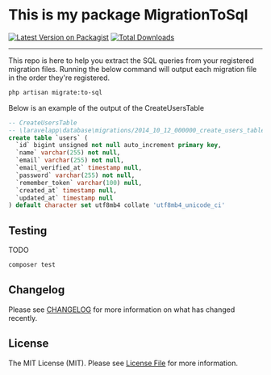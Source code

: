 # This is my package MigrationToSql

[![Latest Version on Packagist](https://img.shields.io/packagist/v/bcleverly/migrationtosql.svg?style=flat-square)](https://packagist.org/packages/cleverly/migrationtosql)
[![Total Downloads](https://img.shields.io/packagist/dt/bcleverly/migrationtosql.svg?style=flat-square)](https://packagist.org/packages/cleverly/migrationtosql)

---
This repo is here to help you extract the SQL queries from your registered migration files. Running the below command will output each migration file in the order they're registered.
```bash
php artisan migrate:to-sql
```
Below is an example of the output of the CreateUsersTable
```sql
-- CreateUsersTable
-- \laravelapp\database\migrations/2014_10_12_000000_create_users_table.php
create table `users` (
  `id` bigint unsigned not null auto_increment primary key,
  `name` varchar(255) not null,
  `email` varchar(255) not null,
  `email_verified_at` timestamp null,
  `password` varchar(255) not null,
  `remember_token` varchar(100) null,
  `created_at` timestamp null,
  `updated_at` timestamp null
) default character set utf8mb4 collate 'utf8mb4_unicode_ci'
```

## Testing
TODO
```bash
composer test
```

## Changelog

Please see [CHANGELOG](CHANGELOG.md) for more information on what has changed recently.

## License

The MIT License (MIT). Please see [License File](LICENSE.md) for more information.
